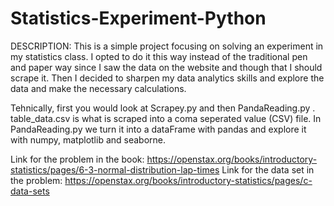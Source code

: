 # Statistics-Experiment-Python

DESCRIPTION: This is a simple project focusing on solving an experiment in my statistics class. I opted to do it this way instead of the traditional pen and paper way since I saw the data on the website and though that I should scrape it. Then I decided to sharpen my data analytics skills and explore the data and make the necessary calculations.

Tehnically, first you would look at Scrapey.py and then PandaReading.py . table_data.csv is what is scraped into a coma seperated value (CSV) file. In PandaReading.py we turn it into a dataFrame with pandas and explore it with numpy, matplotlib and seaborne.

Link for the problem in the book: https://openstax.org/books/introductory-statistics/pages/6-3-normal-distribution-lap-times
Link for the data set in the problem: https://openstax.org/books/introductory-statistics/pages/c-data-sets 
